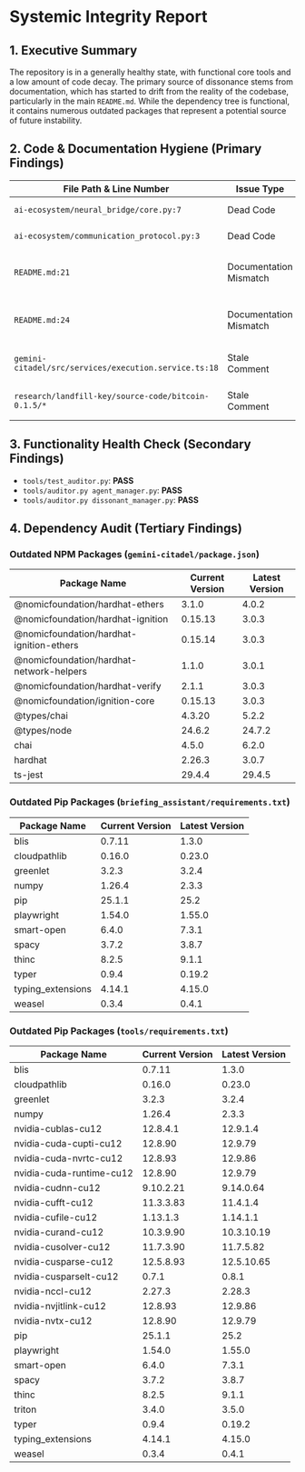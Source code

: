 # Systemic Integrity Report

## 1. Executive Summary

The repository is in a generally healthy state, with functional core tools and a low amount of code decay. The primary source of dissonance stems from documentation, which has started to drift from the reality of the codebase, particularly in the main `README.md`. While the dependency tree is functional, it contains numerous outdated packages that represent a potential source of future instability.

## 2. Code & Documentation Hygiene (Primary Findings)

| File Path & Line Number | Issue Type | Description |
|---|---|---|
| `ai-ecosystem/neural_bridge/core.py:7` | Dead Code | The `MailboxError` exception is defined but never raised. |
| `ai-ecosystem/communication_protocol.py:3` | Dead Code | The `NeuralBridge` class is defined but never instantiated or used. |
| `README.md:21` | Documentation Mismatch | The README refers to `docs/architecture/CODE_REVIEW_GUIDELINES.md` as "The Conscience," but this file does not exist. |
| `README.md:24` | Documentation Mismatch | The README describes the "Briefing Assistant" as part of "The Immune System" located in `.github/workflows/`, but it is a separate, root-level project. |
| `gemini-citadel/src/services/execution.service.ts:18` | Stale Comment | The `TODO` comment is a valid placeholder for future work and not technically stale, but indicates incomplete functionality. |
| `research/landfill-key/source-code/bitcoin-0.1.5/*` | Stale Comment | Multiple `todo` comments exist within the imported Bitcoin v0.1.5 source code. These are historical artifacts and can be ignored. |

## 3. Functionality Health Check (Secondary Findings)

*   `tools/test_auditor.py`: **PASS**
*   `tools/auditor.py agent_manager.py`: **PASS**
*   `tools/auditor.py dissonant_manager.py`: **PASS**

## 4. Dependency Audit (Tertiary Findings)

### Outdated NPM Packages (`gemini-citadel/package.json`)

| Package Name | Current Version | Latest Version |
|---|---|---|
| @nomicfoundation/hardhat-ethers | 3.1.0 | 4.0.2 |
| @nomicfoundation/hardhat-ignition | 0.15.13 | 3.0.3 |
| @nomicfoundation/hardhat-ignition-ethers | 0.15.14 | 3.0.3 |
| @nomicfoundation/hardhat-network-helpers| 1.1.0 | 3.0.1 |
| @nomicfoundation/hardhat-verify | 2.1.1 | 3.0.3 |
| @nomicfoundation/ignition-core | 0.15.13 | 3.0.3 |
| @types/chai | 4.3.20 | 5.2.2 |
| @types/node | 24.6.2 | 24.7.2 |
| chai | 4.5.0 | 6.2.0 |
| hardhat | 2.26.3 | 3.0.7 |
| ts-jest | 29.4.4 | 29.4.5 |

### Outdated Pip Packages (`briefing_assistant/requirements.txt`)

| Package Name | Current Version | Latest Version |
|---|---|---|
| blis | 0.7.11 | 1.3.0 |
| cloudpathlib | 0.16.0 | 0.23.0 |
| greenlet | 3.2.3 | 3.2.4 |
| numpy | 1.26.4 | 2.3.3 |
| pip | 25.1.1 | 25.2 |
| playwright | 1.54.0 | 1.55.0 |
| smart-open | 6.4.0 | 7.3.1 |
| spacy | 3.7.2 | 3.8.7 |
| thinc | 8.2.5 | 9.1.1 |
| typer | 0.9.4 | 0.19.2 |
| typing_extensions | 4.14.1 | 4.15.0 |
| weasel | 0.3.4 | 0.4.1 |

### Outdated Pip Packages (`tools/requirements.txt`)

| Package Name | Current Version | Latest Version |
|---|---|---|
| blis | 0.7.11 | 1.3.0 |
| cloudpathlib | 0.16.0 | 0.23.0 |
| greenlet | 3.2.3 | 3.2.4 |
| numpy | 1.26.4 | 2.3.3 |
| nvidia-cublas-cu12 | 12.8.4.1 | 12.9.1.4 |
| nvidia-cuda-cupti-cu12 | 12.8.90 | 12.9.79 |
| nvidia-cuda-nvrtc-cu12 | 12.8.93 | 12.9.86 |
| nvidia-cuda-runtime-cu12 | 12.8.90 | 12.9.79 |
| nvidia-cudnn-cu12 | 9.10.2.21 | 9.14.0.64 |
| nvidia-cufft-cu12 | 11.3.3.83 | 11.4.1.4 |
| nvidia-cufile-cu12 | 1.13.1.3 | 1.14.1.1 |
| nvidia-curand-cu12 | 10.3.9.90 | 10.3.10.19 |
| nvidia-cusolver-cu12 | 11.7.3.90 | 11.7.5.82 |
| nvidia-cusparse-cu12 | 12.5.8.93 | 12.5.10.65 |
| nvidia-cusparselt-cu12 | 0.7.1 | 0.8.1 |
| nvidia-nccl-cu12 | 2.27.3 | 2.28.3 |
| nvidia-nvjitlink-cu12 | 12.8.93 | 12.9.86 |
| nvidia-nvtx-cu12 | 12.8.90 | 12.9.79 |
| pip | 25.1.1 | 25.2 |
| playwright | 1.54.0 | 1.55.0 |
| smart-open | 6.4.0 | 7.3.1 |
| spacy | 3.7.2 | 3.8.7 |
| thinc | 8.2.5 | 9.1.1 |
| triton | 3.4.0 | 3.5.0 |
| typer | 0.9.4 | 0.19.2 |
| typing_extensions | 4.14.1 | 4.15.0 |
| weasel | 0.3.4 | 0.4.1 |